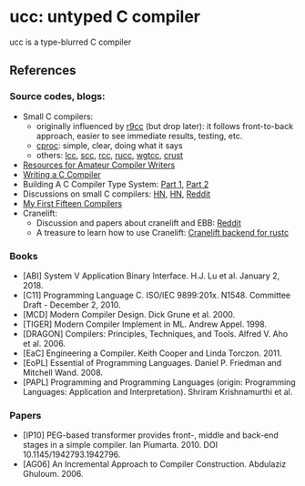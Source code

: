 ucc: untyped C compiler
==================================

ucc is a type-blurred C compiler


## References
### Source codes, blogs:
 - Small C compilers:
     - originally influenced by [r9cc](https://github.com/utam0k/r9cc.git) (but drop later): it follows front-to-back approach, easier to see immediate results, testing, etc.
	 - [cproc](https://github.com/michaelforney/cproc): simple, clear, doing what it says
	 - others: [lcc](https://github.com/drh/lcc), [scc](http://git.simple-cc.org/scc/file/README.html), [rcc](https://github.com/wbowling/rcc), [rucc](https://github.com/maekawatoshiki/rucc), [wgtcc](https://github.com/wgtdkp/wgtcc.git), [crust](https://github.com/onehr/crust.git)
 - [Resources for Amateur Compiler Writers](https://c9x.me/compile/bib/)
 - [Writing a C Compiler](https://norasandler.com/2017/11/29/Write-a-Compiler.html)
 - Building A C Compiler Type System: [Part 1](https://blog.robertelder.org/building-a-c-compiler-type-system-the-formidable-declarator/), [Part 2](https://blog.robertelder.org/building-a-c-compiler-type-system-a-canonical-type-representation/)
 - Discussions on small C compilers: [HN](https://news.ycombinator.com/item?id=21210087), [HN](https://news.ycombinator.com/item?id=9125912), [Reddit](https://www.reddit.com/r/Cprog/comments/4egaog/small_lesser_known_c_compilers_a_list/)
 - [My First Fifteen Compilers](https://blog.sigplan.org/2019/07/09/my-first-fifteen-compilers/)
 - Cranelift:
     - Discussion and papers about cranelift and EBB: [Reddit](https://www.reddit.com/r/ProgrammingLanguages/comments/9z8qu3/a_new_compiler_backend_called_cranelift_uses/)
	 - A treasure to learn how to use Cranelift: [Cranelift backend for rustc](https://github.com/bjorn3/rustc_codegen_cranelift)

### Books
 - [ABI] System V Application Binary Interface. H.J. Lu et al. January 2, 2018.
 - [C11] Programming Language C. ISO/IEC 9899:201x. N1548. Committee Draft - December 2, 2010.
 - [MCD] Modern Compiler Design. Dick Grune et al. 2000.
 - [TIGER] Modern Compiler Implement in ML. Andrew Appel. 1998.
 - [DRAGON] Compilers: Principles, Techniques, and Tools. Alfred V. Aho et al. 2006.
 - [EaC] Engineering a Compiler. Keith Cooper and Linda Torczon. 2011.
 - [EoPL] Essential of Programming Languages. Daniel P. Friedman and Mitchell Wand. 2008.
 - [PAPL] Programming and Programming Languages (origin: Programming Languages: Application and Interpretation). Shriram Krishnamurthi et al.

### Papers
 - [IP10] PEG-based transformer provides front-, middle and back-end stages in a simple compiler. Ian Piumarta. 2010. DOI 10.1145/1942793.1942796.
 - [AG06] An Incremental Approach to Compiler Construction. Abdulaziz Ghuloum. 2006.
